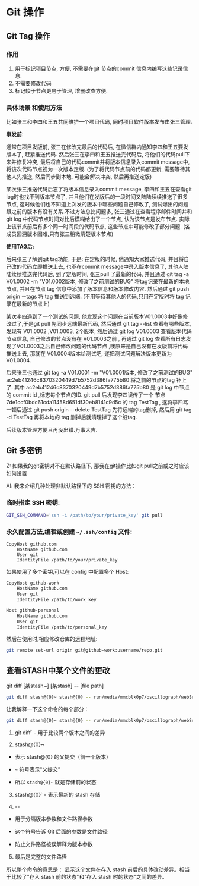 # Git 操作

## Git Tag 操作

### 作用

1. 用于标记项目节点, 方便, 不需要在git 节点的commit 信息内编写这些记录信息.
2. 不需要修改代码
3. 标记较于节点更易于管理, 增删改查方便.

### 具体场景 和使用方法

比如张三和李四和王五共同维护一个项目代码, 同时项目软件版本发布由张三管理. 

**事发前:**

通常在项目发版前, 张三在修改完最后的代码后, 在微信群内通知李四和王五要发版本了, 赶紧推送代码. 然后张三在李四和王五推送完代码后, 将他们的代码pull下来并修复冲突, 最后将自己的代码commit并将版本信息录入commit message中, 将该次代码节点视为一次版本定版. (为了将代码节点前的代码都更新, 需要等待其他人先推送, 然后同步到本地, 可能会解决冲突, 然后再推送定版)

某次张三推送代码后忘了将版本信息录入commit message, 李四和王五在查看git log时也找不到版本节点了, 并且他们在发版后的一段时间又陆陆续续推送了很多节点, 这时候他们也不知道上次发的版本中哪些问题自己修改了, 测试爆出的问题跟之前的版本有没有关系.不过方法总比问题多, 张三通过在查看程序邮件时间并和git log 中代码节点时间对比后模糊给出了一个节点, 认为该节点是发布节点. 实际上该节点前后有多个同一时间段的代码节点, 这些节点中可能修改了部分问题. (各成员回溯版本困难,只有张三稍微清楚版本节点)

**使用TAG后:**

后来张三了解到git tag功能, 于是: 在定版的时候, 他通知大家推送代码, 并且将自己改的代码立即推送上去, 也不在commit message中录入版本信息了, 其他人陆陆续续推送完代码后, 到了定版时间, 张三pull 了最新的代码, 并且通过 git tag -a V01.0002 -m "V01.0002版本, 修改了之前测试的BUG" 将tag记录在最新的本地节点, 并且在节点 tag 信息中添加了版本信息和版本修改内容. 然后通过 git push origin --tags 将 tag 推送到远端. (不用等待其他人的代码,只用在定版时将 tag 记录在最新的节点上)

某次李四遇到了一个测试的问题, 他发现这个问题在当前版本V01.0003中好像修改过了,于是git pull 先同步远端最新代码, 然后通过 git tag --list 查看有哪些版本, 发现有 V01.0002 ,V01.0003, 2个版本, 然后通过 git log V01.0003 查看版本代码节点信息, 自己修改的节点没有在 V01.0003之前 , 再通过 git log 查看所有日志发现了V01.0003之后自己修改问题的代码节点 ,噢原来是自己没有在发版前将代码推送上去, 那就在 V01.0004版本给测试吧, 遂把测试问题解决版本更新为V01.0004.

后来张三也通过 git tag -a V01.0001 -m "V01.0001版本, 修改了之前测试的BUG" ac2eb41246c8370320449d7b5752d386fa775b80 将之前的节点的tag 补上了. 其中 ac2eb41246c8370320449d7b5752d386fa775b80 是 git log 中节点的 commit id ,标志每个节点的ID. git pull 后发现李四误传了一个 节点 7de1ccf0bdc61cda11458d651df30eb8141c9d5c 的 tag TestTag , 遂将李四骂一顿后通过 git push origin --delete TestTag 先将远端的tag删掉, 然后用 git tag -d TestTag 再将本地的 tag 删掉后就清理掉了这个脏tag.

后续版本管理方便且再没出错.万事大吉.

## Git 多密钥

Z: 如果我的git密钥对不在默认路径下, 那我在git操作比如git pull之前或之时应该如何设置

AI: 我来介绍几种处理非默认路径下的 SSH 密钥的方法：

### 临时指定 SSH 密钥:

```bash
GIT_SSH_COMMAND='ssh -i /path/to/your/private_key' git pull
```

### 永久配置方法,编辑或创建 `~/.ssh/config` 文件:

```
CopyHost github.com
    HostName github.com
    User git
    IdentityFile /path/to/your/private_key
```

如果使用了多个密钥,可以在 config 中配置多个 Host:

```txt
CopyHost github-work
    HostName github.com
    User git
    IdentityFile /path/to/work_key

Host github-personal
    HostName github.com
    User git
    IdentityFile /path/to/personal_key
```

然后在使用时,相应修改仓库的远程地址:

```bash
git remote set-url origin git@github-work:username/repo.git
```

## 查看STASH中某个文件的更改

git diff [某stash~] [某stash] -- [file path]

```sh
git diff stash@{0}~ stash@{0} -- run/media/mmcblk0p7/oscillograph/webServer/static/js/manifest.2ae2e69a05c33dfc65f8.js.map
```

让我解释一下这个命令的每个部分：

```sh
git diff stash@{0}~ stash@{0} -- run/media/mmcblk0p7/oscillograph/webServer/static/js/manifest.2ae2e69a05c33dfc65f8.js.map
```

1.  git diff` - 用于比较两个版本之间的差异

2.  stash@{0}~

   - 表示 stash@{0} 的父提交（前一个版本）

   - `~` 符号表示"父提交"
   - 所以 `stash@{0}~` 就是存储前的状态

3.  stash@{0}` - 表示最新的 stash 存储

4.  --

   - 用于分隔版本参数和文件路径参数

   - 这个符号告诉 Git 后面的参数是文件路径
   - 防止文件路径被误解释为版本参数

5. 最后是完整的文件路径

所以整个命令的意思是： 显示这个文件在存入 stash 前后的具体改动差异。相当于比较了"存入 stash 前的状态"和"存入 stash 时的状态"之间的差异。